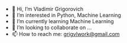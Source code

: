 - 👋 Hi, I’m Vladimir Grigorovich
- 👀 I’m interested in Python, Machine Learning
- 🌱 I’m currently learning Machine Learning
- 💞️ I’m looking to collaborate on ...
- 📫 How to reach me: grigvlwork@gmail.com

<!---
grigvlwork/grigvlwork is a ✨ special ✨ repository because its `README.md` (this file) appears on your GitHub profile.
You can click the Preview link to take a look at your changes.
--->
